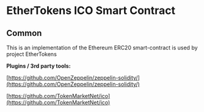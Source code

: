 # EtherTokens ICO Smart Contract

## Common

This is an implementation of the Ethereum ERC20 smart-contract is used by project EtherTokens

<b>Plugins / 3rd party tools:</b>

[https://github.com/OpenZeppelin/zeppelin-solidity/](https://github.com/OpenZeppelin/zeppelin-solidity/)

[https://github.com/TokenMarketNet/ico](https://github.com/TokenMarketNet/ico)